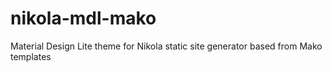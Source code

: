 # nikola-mdl-mako
Material Design Lite theme for Nikola static site generator based from Mako templates
